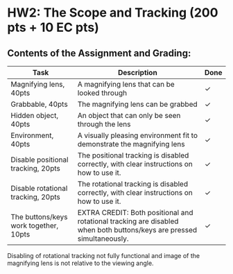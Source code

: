 # HW2: The Scope and Tracking (200 pts + 10 EC pts)
## Contents of the Assignment and Grading:  

| Task | Description | Done |
| --- | --- | --- |
| Magnifying lens, 40pts | A magnifying lens that can be looked through | ✓ |
| Grabbable, 40pts | The magnifying lens can be grabbed  | ✓ |
| Hidden object, 40pts | An object that can only be seen through the lens | ✓ |
| Environment, 40pts | A visually pleasing environment fit to demonstrate the magnifying lens | ✓ |
| Disable positional  tracking, 20pts | The positional tracking is disabled correctly, with clear instructions on how to use it. | ✓ |
| Disable rotational tracking, 20pts | The rotational tracking is disabled correctly, with clear instructions on how to use it. | ✓ |
| The buttons/keys work together, 10pts | EXTRA CREDIT: Both positional and rotational tracking are disabled when both buttons/keys are pressed simultaneously. | ✓ |

Disabling of rotational tracking not fully functional and image of the magnifying lens is not relative to the viewing angle.
